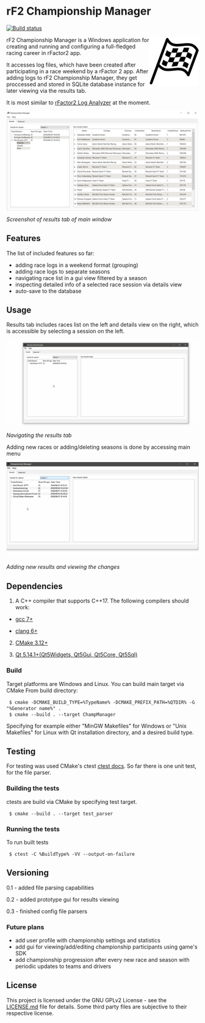 # rF2 Championship Manager

[![Build status](https://ci.appveyor.com/api/projects/status/kvvutrl02yk93396/branch/master?svg=true)](https://ci.appveyor.com/project/Helther/champmanager/branch/master)

<img align=right src="rsc/better_icon.png" width='128' alt='Icon'>

rF2 Championship Manager is a Windows application for creating and running and configuring a
full-fledged racing career in rFactor2 app.

It accesses log files, which have been created after participating in a race weekend by a rFactor 2 app.
After adding logs to rF2 Championship Manager, they get proccessed and stored in SQLite database instance for later viewing via the results tab.

It is most similar to [rFactor2 Log Analyzer](https://forum.studio-397.com/index.php?threads/rfactor2-log-analyzer-ver-2-with-offline-and-league-championship-manager.48117/) at the moment.

<img align=center src="rsc/sreenshot1.png" width='1024' alt='Screen'>

_Screenshot of results tab of main window_
## Features
The list of included features so far:
 * adding race logs in a weekend format (grouping)
 * adding race logs to separate seasons
 * navigating race list in a gui view filtered by a season
 * inspecting detailed info of a selected race session via details view
 * auto-save to the database
## Usage

Results tab includes races list on the left and details view on the right, which is accessible by selecting a session on the left.

![select sessions](rsc/preview1.gif)

_Navigating the results tab_ 

Adding new races or adding/deleting seasons is done by accessing main menu 

![gif add race season switch beetween](rsc/preview2.gif)

_Adding new results and viewing the changes_
## Dependencies
1. A C++ compiler that supports C++17.
The following compilers should work:

  * [gcc 7+](https://gcc.gnu.org/)

  * [clang 6+](https://clang.llvm.org/)

2. [CMake 3.12+](https://cmake.org/)

3. [Qt 5.14.1+(Qt5Widgets, Qt5Gui, Qt5Core, Qt5Sql)](https://www.qt.io/)

### Build
Target platforms are Windows and Linux. You can build main target via CMake
From build directory:
```
 $ cmake -DCMAKE_BUILD_TYPE=%TypeName% -DCMAKE_PREFIX_PATH=%QTDIR% -G "%Generator name%" .
 $ cmake --build . --target ChampManager
```
Specifying for example either "MinGW Makefiles" for Windows or "Unix Makefiles" for Linux with Qt installation directory, and a desired build type. 

## Testing
For testing was used CMake's ctest [ctest docs](https://cmake.org/cmake/help/latest/manual/ctest.1.html). So far there is one unit test, for the file parser.
### Building the tests
ctests are build via CMake by specifying test target.
```
 $ cmake --build . --target test_parser
```

### Running the tests
To run built tests
```
 $ ctest -C %BuildType% -VV --output-on-failure 
```

## Versioning

0.1 - added file parsing capabilities

0.2 - added prototype gui for results viewing

0.3 - finished config file parsers

### Future plans

 * add user profile with championship settings and statistics
 * add gui for viewing/add/editing championship participants using game's SDK
 * add championship progression after every new race and season with periodic updates to teams and drivers

## License

This project is licensed under the GNU GPLv2 License - see the [LICENSE.md](LICENSE.md) file for details.
Some third party files are subjective to their respective license.

